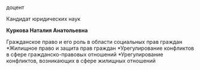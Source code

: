 доцент

Кандидат юридических наук

**Куркова Наталия Анатольевна**

Гражданское право и его роль в области социальных прав граждан
	*Жилищное право и защита прав граждан
	*Урегулирование конфликтов в сфере гражданско-правовых отношений
	*Урегулирование конфликтов, возникающих в сфере жилищных отношений